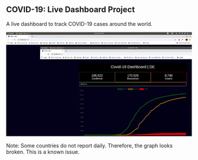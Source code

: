 ## COVID-19: Live Dashboard Project

A live dashboard to track COVID-19 cases around the world.

![Preview](https://github.com/shivamsaigupta/covid19/blob/master/rsz_screenshot_from_2020-06-10_18-21-56.jpg)


Note: Some countries do not report daily. Therefore, the graph looks broken. This is a known issue.
